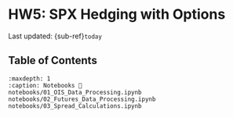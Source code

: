 # HW5: SPX Hedging with Options

Last updated: {sub-ref}`today` 


## Table of Contents

```{toctree}
:maxdepth: 1
:caption: Notebooks 📖
notebooks/01_OIS_Data_Processing.ipynb
notebooks/02_Futures_Data_Processing.ipynb
notebooks/03_Spread_Calculations.ipynb
```



